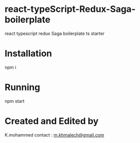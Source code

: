# react-typeScript-Redux-Saga-boilerplate
react typescript redux Saga boilerplate ts starter

# Installation
npm i

# Running 
npm start

# Created and Edited by
K.mohammed 
contact : m.khmalech@gmail.com
